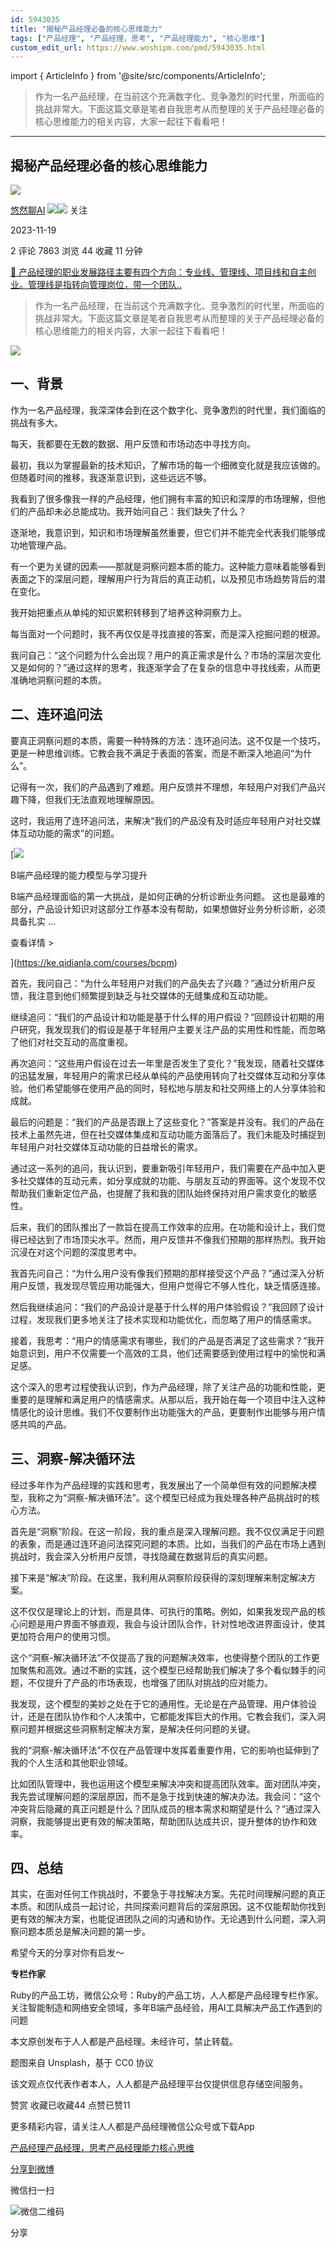 ```yaml
---
id: 5943035
title: "揭秘产品经理必备的核心思维能力"
tags: ["产品经理", "产品经理，思考", "产品经理能力", "核心思维"]
custom_edit_url: https://www.woshipm.com/pmd/5943035.html
---
```

import { ArticleInfo } from '@site/src/components/ArticleInfo';

<ArticleInfo
    author="悠然聊AI"
    authorLink="https://www.woshipm.com/u/1536905"
    published="2023-11-19"
    views={7863}
    comments={2}
    collects={44}
/>

> 作为一名产品经理，在当前这个充满数字化、竞争激烈的时代里，所面临的挑战非常大。下面这篇文章是笔者自我思考从而整理的关于产品经理必备的核心思维能力的相关内容，大家一起往下看看吧！

---

## 揭秘产品经理必备的核心思维能力

[![](https://static.woshipm.com/view/woshipm_api_def_20230908102906_6127.jpeg?imageView2/1/w/72/h/72/q/100)](https://www.woshipm.com/u/1536905)

[悠然聊AI](https://www.woshipm.com/u/1536905) ![](https://static.woshipm.com/tag/1121_1@2x.png)![](https://static.woshipm.com/tag/2105_1@2x.png) 关注

2023-11-19

2 评论 7863 浏览 44 收藏 11 分钟

[🔗 产品经理的职业发展路径主要有四个方向：专业线、管理线、项目线和自主创业。管理线是指转向管理岗位，带一个团队..](https://ke.qidianla.com/courses/90pm)

> 作为一名产品经理，在当前这个充满数字化、竞争激烈的时代里，所面临的挑战非常大。下面这篇文章是笔者自我思考从而整理的关于产品经理必备的核心思维能力的相关内容，大家一起往下看看吧！

![](https://image.woshipm.com/2023/04/14/881c8d76-da8d-11ed-8198-00163e0b5ff3.png)

## 一、背景

作为一名产品经理，我深深体会到在这个数字化、竞争激烈的时代里，我们面临的挑战有多大。

每天，我都要在无数的数据、用户反馈和市场动态中寻找方向。

最初，我以为掌握最新的技术知识，了解市场的每一个细微变化就是我应该做的。但随着时间的推移，我逐渐意识到，这些远远不够。

我看到了很多像我一样的产品经理，他们拥有丰富的知识和深厚的市场理解，但他们的产品却未必总能成功。我开始问自己：我们缺失了什么？

逐渐地，我意识到，知识和市场理解虽然重要，但它们并不能完全代表我们能够成功地管理产品。

有一个更为关键的因素——那就是洞察问题本质的能力。这种能力意味着能够看到表面之下的深层问题，理解用户行为背后的真正动机，以及预见市场趋势背后的潜在变化。

我开始把重点从单纯的知识累积转移到了培养这种洞察力上。

每当面对一个问题时，我不再仅仅是寻找直接的答案，而是深入挖掘问题的根源。

我问自己：“这个问题为什么会出现？用户的真正需求是什么？市场的深层次变化又是如何的？”通过这样的思考，我逐渐学会了在复杂的信息中寻找线索，从而更准确地洞察问题的本质。

## 二、连环追问法

要真正洞察问题的本质，需要一种特殊的方法：连环追问法。这不仅是一个技巧，更是一种思维训练。它教会我不满足于表面的答案，而是不断深入地追问“为什么”。

记得有一次，我们的产品遇到了难题。用户反馈并不理想，年轻用户对我们产品兴趣下降，但我们无法直观地理解原因。

这时，我运用了连环追问法，来解决“我们的产品没有及时适应年轻用户对社交媒体互动功能的需求”的问题。

[![](https://image.woshipm.com/2023/08/02/1554eea8-30e3-11ee-88e7-00163e0b5ff3.png)

B端产品经理的能力模型与学习提升

B端产品经理面临的第一大挑战，是如何正确的分析诊断业务问题。 这也是最难的部分，产品设计知识对这部分工作基本没有帮助，如果想做好业务分析诊断，必须具备扎实 ...

查看详情 >

](https://ke.qidianla.com/courses/bcpm)

首先，我问自己：“为什么年轻用户对我们的产品失去了兴趣？”通过分析用户反馈，我注意到他们频繁提到缺乏与社交媒体的无缝集成和互动功能。

继续追问：“我们的产品设计和功能是基于什么样的用户假设？”回顾设计初期的用户研究，我发现我们的假设是基于年轻用户主要关注产品的实用性和性能，而忽略了他们对社交互动的高度重视。

再次追问：“这些用户假设在过去一年里是否发生了变化？”我发现，随着社交媒体的迅猛发展，年轻用户的需求已经从单纯的产品使用转向了社交媒体互动和分享体验。他们希望能够在使用产品的同时，轻松地与朋友和社交网络上的人分享体验和成就。

最后的问题是：“我们的产品是否跟上了这些变化？”答案是并没有。我们的产品在技术上虽然先进，但在社交媒体集成和互动功能方面落后了。我们未能及时捕捉到年轻用户对社交媒体互动功能的日益增长的需求。

通过这一系列的追问，我认识到，要重新吸引年轻用户，我们需要在产品中加入更多社交媒体的互动元素，如分享成就的功能、与朋友互动的界面等。这个发现不仅帮助我们重新定位产品，也提醒了我和我的团队始终保持对用户需求变化的敏感性。

后来，我们的团队推出了一款旨在提高工作效率的应用。在功能和设计上，我们觉得已经达到了市场顶尖水平。然而，用户反馈并不像我们预期的那样热烈。我开始沉浸在对这个问题的深度思考中。

我首先问自己：“为什么用户没有像我们预期的那样接受这个产品？”通过深入分析用户反馈，我发现尽管应用功能强大，但用户觉得它不够人性化，缺乏情感连接。

然后我继续追问：“我们的产品设计是基于什么样的用户体验假设？”我回顾了设计过程，发现我们更多地关注了技术实现和功能优化，而忽略了用户的情感需求。

接着，我思考：“用户的情感需求有哪些，我们的产品是否满足了这些需求？”我开始意识到，用户不仅需要一个高效的工具，他们还需要感到使用过程中的愉悦和满足感。

这个深入的思考过程使我认识到，作为产品经理，除了关注产品的功能和性能，更重要的是理解和满足用户的情感需求。从那以后，我开始在每一个项目中注入这种情感化的设计思维。我们不仅要制作出功能强大的产品，更要制作出能够与用户情感共鸣的产品。

## 三、洞察-解决循环法

经过多年作为产品经理的实践和思考，我发展出了一个简单但有效的问题解决模型，我称之为“洞察-解决循环法”。这个模型已经成为我处理各种产品挑战时的核心方法。

首先是“洞察”阶段。在这一阶段，我的重点是深入理解问题。我不仅仅满足于问题的表象，而是通过连环追问法探究问题的本质。比如，当我们的产品在市场上遇到挑战时，我会深入分析用户反馈，寻找隐藏在数据背后的真实问题。

接下来是“解决”阶段。在这里，我利用从洞察阶段获得的深刻理解来制定解决方案。

这不仅仅是理论上的计划，而是具体、可执行的策略。例如，如果我发现产品的核心问题是用户界面不够直观，我会与设计团队合作，针对性地改进界面设计，使其更加符合用户的使用习惯。

这个“洞察-解决循环法”不仅提高了我的问题解决效率，也使得整个团队的工作更加聚焦和高效。通过不断的实践，这个模型已经帮助我们解决了多个看似棘手的问题，不仅提升了产品的市场表现，也增强了团队对挑战的应对能力。

我发现，这个模型的美妙之处在于它的通用性。无论是在产品管理、用户体验设计，还是在团队协作和个人决策中，它都能发挥巨大的作用。它教会我们，深入洞察问题并根据这些洞察制定解决方案，是解决任何问题的关键。

我的“洞察-解决循环法”不仅在产品管理中发挥着重要作用，它的影响也延伸到了我的个人生活和其他职业领域。

比如团队管理中，我也运用这个模型来解决冲突和提高团队效率。面对团队冲突，我先尝试理解问题的深层原因，而不是急于找到快速的解决办法。我会问：“这个冲突背后隐藏的真正问题是什么？团队成员的根本需求和期望是什么？”通过深入洞察，我能够提出更有效的解决策略，帮助团队达成共识，提升整体的协作和效率。

## 四、总结

其实，在面对任何工作挑战时，不要急于寻找解决方案。先花时间理解问题的真正本质。和团队成员一起讨论，共同探索问题背后的深层原因。这不仅能帮助你找到更有效的解决方案，也能促进团队之间的沟通和协作。无论遇到什么问题，深入洞察问题本质总是解决问题的第一步。

希望今天的分享对你有启发～

**专栏作家**

Ruby的产品工坊，微信公众号：Ruby的产品工坊，人人都是产品经理专栏作家。关注智能制造和网络安全领域，多年B端产品经验，用AI工具解决产品工作遇到的问题

本文原创发布于人人都是产品经理。未经许可，禁止转载。

题图来自 Unsplash，基于 CC0 协议

该文观点仅代表作者本人，人人都是产品经理平台仅提供信息存储空间服务。

赞赏 收藏已收藏44 点赞已赞11

更多精彩内容，请关注人人都是产品经理微信公众号或下载App

[产品经理](https://www.woshipm.com/tag/pmd)[产品经理，思考](https://www.woshipm.com/tag/%e4%ba%a7%e5%93%81%e7%bb%8f%e7%90%86%ef%bc%8c%e6%80%9d%e8%80%83)[产品经理能力](https://www.woshipm.com/tag/%e4%ba%a7%e5%93%81%e7%bb%8f%e7%90%86%e8%83%bd%e5%8a%9b)[核心思维](https://www.woshipm.com/tag/%e6%a0%b8%e5%bf%83%e6%80%9d%e7%bb%b4)

[分享到微博](https://service.weibo.com/share/share.php?appkey=2775287854&title=揭秘产品经理必备的核心思维能力&url=https://www.woshipm.com/pmd/5943035.html&pic=https://image.woshipm.com/2023/04/14/881c8d76-da8d-11ed-8198-00163e0b5ff3.png)

微信扫一扫

![微信二维码](https://api.pwmqr.com/qrcode/create/?url=https://www.woshipm.com/pmd/5943035.html)

分享